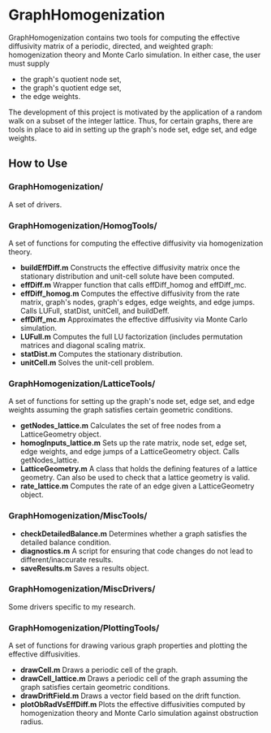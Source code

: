 # GraphHomogenization
GraphHomogenization contains two tools for computing the effective diffusivity matrix of a periodic, directed, and weighted graph: homogenization theory and Monte Carlo simulation. In either case, the user must supply
  - the graph's quotient node set,
  - the graph's quotient edge set,
  - the edge weights.

The development of this project is motivated by the application of a random walk on a subset of the integer lattice. Thus, for certain graphs, there are tools in place to aid in setting up the graph's node set, edge set, and edge weights.

## How to Use
### GraphHomogenization/
A set of drivers.

### GraphHomogenization/HomogTools/
A set of functions for computing the effective diffusivity via homogenization theory.
- **buildEffDiff.m** Constructs the effective diffusivity matrix once the stationary distribution and unit-cell solute have been computed.
- **effDiff.m** Wrapper function that calls effDiff_homog and effDiff_mc.
- **effDiff_homog.m** Computes the effective diffusivity from the rate matrix, graph's nodes, graph's edges, edge weights, and edge jumps. Calls LUFull, statDist, unitCell, and buildDeff.
- **effDiff_mc.m** Approximates the effective diffusivity via Monte Carlo simulation.
- **LUFull.m** Computes the full LU factorization (includes permutation matrices and diagonal scaling matrix.
- **statDist.m** Computes the stationary distribution.
- **unitCell.m** Solves the unit-cell problem.

### GraphHomogenization/LatticeTools/
A set of functions for setting up the graph's node set, edge set, and edge weights assuming the graph satisfies certain geometric conditions.
- **getNodes_lattice.m** Calculates the set of free nodes from a LatticeGeometry object.
- **homogInputs_lattice.m** Sets up the rate matrix, node set, edge set, edge weights, and edge jumps of a LatticeGeometry object. Calls getNodes_lattice.
- **LatticeGeometry.m** A class that holds the defining features of a lattice geometry. Can also be used to check that a lattice geometry is valid.
- **rate_lattice.m** Computes the rate of an edge given a LatticeGeometry object.

### GraphHomogenization/MiscTools/
- **checkDetailedBalance.m** Determines whether a graph satisfies the detailed balance condition.
- **diagnostics.m** A script for ensuring that code changes do not lead to different/inaccurate results.
- **saveResults.m** Saves a results object.

### GraphHomogenization/MiscDrivers/
Some drivers specific to my research.

### GraphHomogenization/PlottingTools/
A set of functions for drawing various graph properties and plotting the effective diffusivities.
- **drawCell.m** Draws a periodic cell of the graph.
- **drawCell_lattice.m** Draws a periodic cell of the graph assuming the graph satisfies certain geometric conditions.
- **drawDriftField.m** Draws a vector field based on the drift function.
- **plotObRadVsEffDiff.m** Plots the effective diffusivities computed by homogenization theory and Monte Carlo simulation against obstruction radius.

